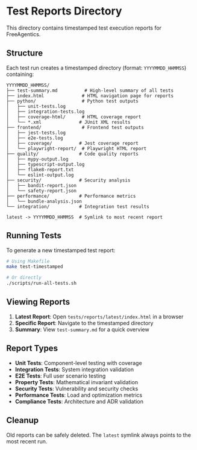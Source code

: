 # Test Reports Directory

This directory contains timestamped test execution reports for FreeAgentics.

## Structure

Each test run creates a timestamped directory (format: `YYYYMMDD_HHMMSS`) containing:

```
YYYYMMDD_HHMMSS/
├── test-summary.md          # High-level summary of all tests
├── index.html              # HTML navigation page for reports
├── python/                 # Python test outputs
│   ├── unit-tests.log
│   ├── integration-tests.log
│   ├── coverage-html/      # HTML coverage report
│   └── *.xml              # JUnit XML results
├── frontend/               # Frontend test outputs
│   ├── jest-tests.log
│   ├── e2e-tests.log
│   ├── coverage/          # Jest coverage report
│   └── playwright-report/  # Playwright HTML report
├── quality/               # Code quality reports
│   ├── mypy-output.log
│   ├── typescript-output.log
│   ├── flake8-report.txt
│   └── eslint-output.log
├── security/              # Security analysis
│   ├── bandit-report.json
│   └── safety-report.json
├── performance/           # Performance metrics
│   └── bundle-analysis.json
└── integration/           # Integration test results

latest -> YYYYMMDD_HHMMSS  # Symlink to most recent report
```

## Running Tests

To generate a new timestamped test report:

```bash
# Using Makefile
make test-timestamped

# Or directly
./scripts/run-all-tests.sh
```

## Viewing Reports

1. **Latest Report**: Open `tests/reports/latest/index.html` in a browser
2. **Specific Report**: Navigate to the timestamped directory
3. **Summary**: View `test-summary.md` for a quick overview

## Report Types

- **Unit Tests**: Component-level testing with coverage
- **Integration Tests**: System integration validation
- **E2E Tests**: Full user scenario testing
- **Property Tests**: Mathematical invariant validation
- **Security Tests**: Vulnerability and security checks
- **Performance Tests**: Load and optimization metrics
- **Compliance Tests**: Architecture and ADR validation

## Cleanup

Old reports can be safely deleted. The `latest` symlink always points to the most recent run.